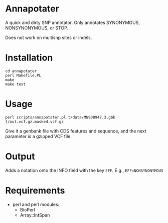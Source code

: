 # Annapotater

A quick and dirty SNP annotator.
Only annotates SYNONYMOUS, NONSYNONYMOUS, or STOP.

Does not work on multisnp sites or indels.

# Installation

    cd annapotater
    perl Makefile.PL
    make
    make test

# Usage

    perl scripts/annapotater.pl t/data/MN908947.3.gbk t/out.vcf.gz.masked.vcf.gz

Give it a genbank file with CDS features and sequence,
and the next parameter is a gzipped VCF file.

# Output

Adds a notation onto the INFO field with the key `EFF`.
E.g.,
`EFF=NONSYNONYMOUS`

# Requirements

* perl and perl modules:
  * BioPerl
  * Array::IntSpan

